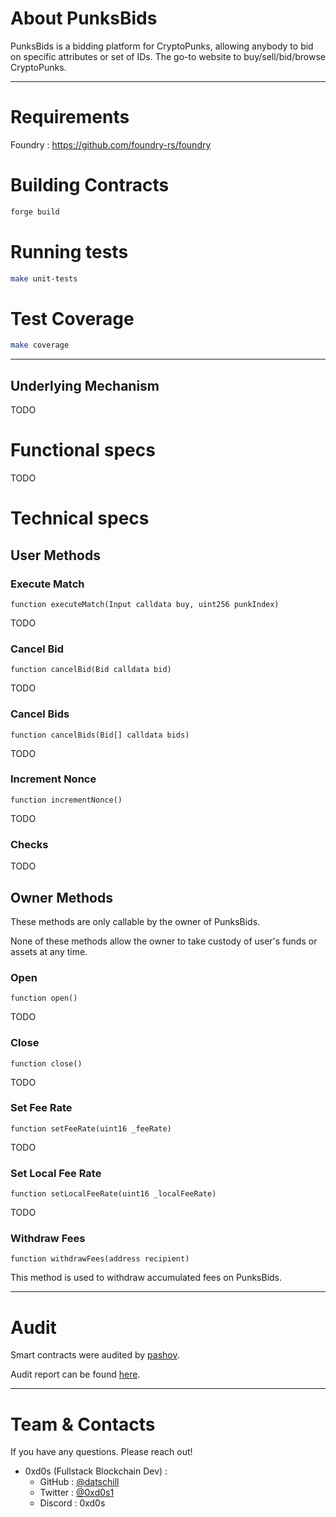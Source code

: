 # About PunksBids

PunksBids is a bidding platform for CryptoPunks, allowing anybody to bid on specific attributes or set of IDs. The go-to website to buy/sell/bid/browse CryptoPunks.

---

# Requirements

Foundry : https://github.com/foundry-rs/foundry

# Building Contracts

```bash
forge build
```

# Running tests

```bash
make unit-tests
```

# Test Coverage

```bash
make coverage
```

---

## Underlying Mechanism

TODO

# Functional specs

TODO

# Technical specs

## User Methods

### Execute Match

`function executeMatch(Input calldata buy, uint256 punkIndex)`

TODO

### Cancel Bid

`function cancelBid(Bid calldata bid)`

TODO

### Cancel Bids

`function cancelBids(Bid[] calldata bids)`

TODO

### Increment Nonce

`function incrementNonce()`

TODO

### Checks

TODO

## Owner Methods

These methods are only callable by the owner of PunksBids.

None of these methods allow the owner to take custody of user's funds or assets at any time.

### Open

`function open()`

TODO

### Close

`function close()`

TODO

### Set Fee Rate

`function setFeeRate(uint16 _feeRate)`

TODO

### Set Local Fee Rate

`function setLocalFeeRate(uint16 _localFeeRate)`

TODO

### Withdraw Fees

`function withdrawFees(address recipient)`

This method is used to withdraw accumulated fees on PunksBids.

---

# Audit

Smart contracts were audited by [pashov](https://twitter.com/pashovkrum).

Audit report can be found [here](https://github.com/pashov/audits/blob/master/solo/PunksBids-security-review.md).

---

# Team & Contacts

If you have any questions. Please reach out!

- 0xd0s (Fullstack Blockchain Dev) :
    - GitHub : [@datschill](https://github.com/datschill)
    - Twitter : [@0xd0s1](https://twitter.com/0xd0s1)
    - Discord : 0xd0s
